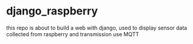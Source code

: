 # django_raspberry
this repo is about to build a web with django, used to display sensor data collected from raspberry and transmission use MQTT
